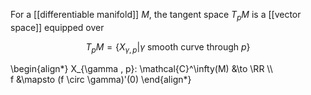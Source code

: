 For a [[differentiable manifold]] $M$, the tangent space $T_pM$ is a [[vector space]] equipped over

$$
T_p M = \{X_{\gamma , p} | \gamma \text{ smooth curve through } p \}
$$

\begin{align\*}
X_{\gamma , p}: \mathcal{C}^\infty(M) &\to \RR \\\\\
f &\mapsto (f \circ \gamma)'(0)
\end{align\*}